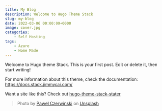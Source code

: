 ```yaml
---
title: My Blog
description: Welcome to Hugo Theme Stack
slug: my-blog
date: 2022-03-06 00:00:00+0000
image: cover.jpg
categories:
    - Self Hosting
tags:
    - Azure
    - Home Made
---
```


Welcome to Hugo theme Stack. This is your first post. Edit or delete it, then start writing!

For more information about this theme, check the documentation: https://docs.stack.jimmycai.com/

Want a site like this? Check out [hugo-theme-stack-stater](https://github.com/CaiJimmy/hugo-theme-stack-starter)

> Photo by [Pawel Czerwinski](https://unsplash.com/@pawel_czerwinski) on [Unsplash](https://unsplash.com/)